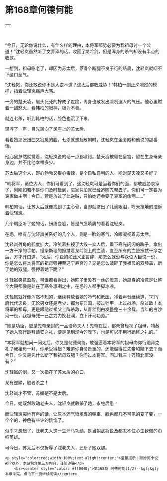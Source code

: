 # 第168章何德何能
~~
    	    <p name="pagetop" href="javascript:void(0);" onclick="return false" style="line-height: 35px;padding: 10px;color: #333;"> </p><p>“今日，无论你说什么，有什么样的理由，本将军都势必要为我祖母讨一个公道！”沈轻岚虽然听了文青泽的话，收回了龙吟剑，但是浑身的杀气却没有半点的收敛。</p><p>一想到，祖母临老了，却因为苏太后，落得个断腿不良于行的结局，沈轻岚就咽不下这口恶气。</p><p>“沈轻岚，你还敢说你不是大逆不道？连太后都敢威胁！”韩柏一副正义凛然的模样，指着沈轻岚痛声大骂。</p><p>一旁的楚天凌，眉头死死的拧成了疙瘩，周身也散发出凛冽迫人的气压。他心里燃着一团怒火，看韩柏的眼神，极为不善。</p><p>就连七杀，听到韩柏的话，脸色也沉了下来。</p><p>轻哼了一声，目光转向了凤座上的苏太后。</p><p>看着她那张扭曲又狠戾的脸，七杀就想起散朝时，沈轻岚在金銮殿和他说的那番话。</p><p>他心里忽然就觉着，沈轻岚说的话一点都没错。楚天凌被留在皇宫，留在生身母亲身边，并不比他幸福多少。</p><p>苏太后这个人，野心勃勃又狠心毒辣，是个自私自利的人，能对楚天凌又多好？</p><p>“韩将军，诸位大人，你们可看到了，这沈轻岚可是当着你们的面，都敢威胁哀家了，刚刚如若不是你们及时赶到，哀家只怕就已经追随先帝去了。你们可一定要为哀家做主啊！今日，若是放过了此逆贼，只怕她还会要了哀家的命啊……”</p><p>韩柏的话，让苏太后就像找到了主心骨，当即就挤出了几滴眼泪，呼天抢地的控诉着沈轻岚。</p><p>几个朝臣听了她的话，纷纷变脸，皆是气愤填膺的看着沈轻岚。</p><p>在场，唯有与沈轻岚关系好的几个人，则是一脸的寒气，冷眼凝视着苏太后。</p><p>沈轻岚唇角的弧度扩大，冷笑着扫视了大殿一众人后，垂下寒光闪闪的眸子，拿出一方干净的手帕，慢条斯理的擦拭着龙吟剑上的血渍，直至所有的血迹擦拭干净之后，方才开口道，“太后，你说的如此义正言辞，那怎么就没与众位大臣说一说，你是怎么将本将军的祖母强押至这宁寿宫的？又是怎么敲碎了我祖母的双膝盖，断了她的双腿，强押着她下跪？”</p><p>沈轻岚笑意盈盈，可谁都看得出，她眸子里没有一丝的暖意，她周身的冷意是让整个大殿都像是处在了寒冬凛冽之中，在场的人都手脚冰凉。</p><p>沈轻岚就好像浑然不知的，继续释放着她的冷气和低压，冷着声音继续道，“将军府代代忠良，无论男女还是老少，都为东启国，披过铠甲，上过战场，杀过敌！本将军的祖母，更是跟随过祖父上阵杀敌，从青丝到白发整整三十余载，当年的白沙河一役，我祖母凭一己之力力挽狂澜，立下汗马功劳。”</p><p>“她是功臣，更是先帝亲封的一品诰命夫人！先帝在世，都未曾轻视了祖母，特赦了她入宫行跪拜请安之礼，便是见到现今的陛下，也是可以不用行跪拜之礼的。”</p><p>“本将军就想问一问太后，你又是何德何能，敢强逼着本将军的祖母向你行跪拜之礼？我祖母一拜，你承受得起？难道你身份贵重的，还能越得过先帝和陛下去？而今日，你又是凭什么断了我祖母双腿？你问过本将军、问过我三十万镇北军没有？”</p><p>沈轻岚的剑，又一次指在了苏太后的心口。</p><p>龙有逆鳞，触者杀之！</p><p>沈轻岚才不管，苏媚是不是太后。</p><p>今日，她既然敢动老夫人，沈轻岚就敢杀了她，永绝后患！</p><p>而沈轻岚掷地有声的话，让原本还气愤填膺的朝臣，脸色都几不可见的变了变，一个个的，神色有些许的恍惚了。</p><p>似乎才想起了，沈老夫人这一生汗马功绩，是当朝武将说及都忍不住心生钦佩的巾帼英雄。</p><p>可今日，苏太后不仅折辱了沈老夫人，还断了她双腿。</p>
    	
   	<p style="color:red;width:100%;text-alight:center;">温馨提示：除妙阅小说APP以外，本站包含第三方内容，谨防诈骗</p>
    	<br><center style="color: #ff0000;">第168章 何德何能(1/2)--&gt;&gt;本章未完，点击下一页继续阅读</center>
    	